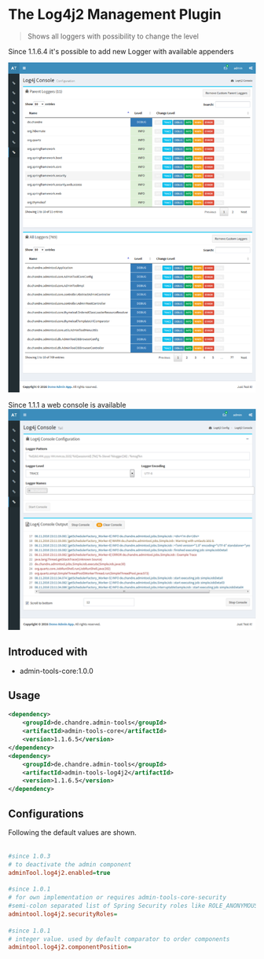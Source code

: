 # The Log4j2 Management Plugin
> Shows all loggers with possibility to change the level 

Since 1.1.6.4 it's possible to add new Logger with available appenders

 ![Preview image](doc/screen_log4j_org.png?raw=true "AdminTool Log4jLoggers UI")
 
 Since 1.1.1 a web console is available
 ![Preview image](doc/screen_log4j_console_org.png?raw=true "AdminTool Log4jConsole UI")

## Introduced with
* admin-tools-core:1.0.0

## Usage

```xml
<dependency>
	<groupId>de.chandre.admin-tools</groupId>
	<artifactId>admin-tools-core</artifactId>
	<version>1.1.6.5</version>
</dependency>
<dependency>
	<groupId>de.chandre.admin-tools</groupId>
	<artifactId>admin-tools-log4j2</artifactId>
	<version>1.1.6.5</version>
</dependency>
```

## Configurations

Following the default values are shown.	
```ini
	
#since 1.0.3
# to deactivate the admin component
adminTool.log4j2.enabled=true

#since 1.0.1
# for own implementation or requires admin-tools-core-security
#semi-colon separated list of Spring Security roles like ROLE_ANONYMOUS;ROLE_ADMIN
admintool.log4j2.securityRoles=

#since 1.0.1
# integer value. used by default comparator to order components
admintool.log4j2.componentPosition=
	
```